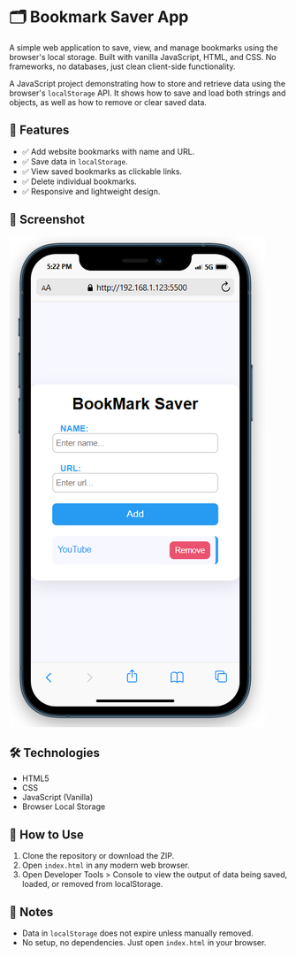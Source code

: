 # 🗂️ Bookmark Saver App

A simple web application to save, view, and manage bookmarks using the browser's local storage. Built with vanilla JavaScript, HTML, and CSS. No frameworks, no databases, just clean client-side functionality. 

A JavaScript project demonstrating how to store and retrieve data using the browser's `localStorage` API. It shows how to save and load both strings and objects, as well as how to remove or clear saved data.

## 🌟 Features

- ✅ Add website bookmarks with name and URL.
- ✅ Save data in `localStorage`.
- ✅ View saved bookmarks as clickable links.
- ✅ Delete individual bookmarks.
- ✅ Responsive and lightweight design.

## 📸 Screenshot

![Bookmark Saver App Screenshot](img/screenshot.PNG)

## 🛠️ Technologies

- HTML5
- CSS
- JavaScript (Vanilla)
- Browser Local Storage

## 🔧 How to Use

1. Clone the repository or download the ZIP.
2. Open `index.html` in any modern web browser.
3. Open Developer Tools > Console to view the output of data being saved, loaded, or removed from localStorage.

## 📌 Notes
- Data in `localStorage` does not expire unless manually removed.
- No setup, no dependencies. Just open `index.html` in your browser.
